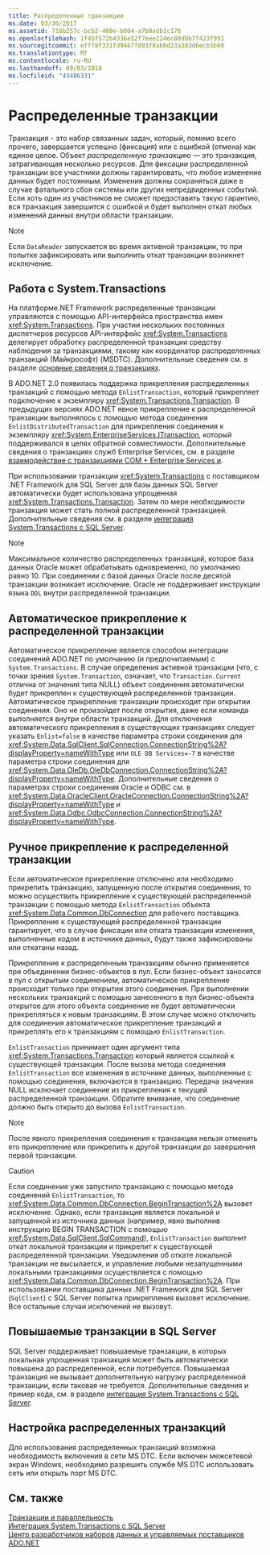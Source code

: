 ```yaml
---
title: Распределенные транзакции
ms.date: 03/30/2017
ms.assetid: 718b257c-bcb2-408e-b004-a7b0adb1c176
ms.openlocfilehash: 1f45f572b4336e52f7eee224ec80d9b7f423f991
ms.sourcegitcommit: efff8f331fd9467f093f8ab8d23a203d6ecb5b60
ms.translationtype: MT
ms.contentlocale: ru-RU
ms.lasthandoff: 09/03/2018
ms.locfileid: "43486331"
---
```

# <a name="distributed-transactions"></a>Распределенные транзакции
Транзакция - это набор связанных задач, который, помимо всего прочего, завершается успешно (фиксация) или с ошибкой (отмена) как единое целое. Объект *распределенную транзакцию* — это транзакция, затрагивающая несколько ресурсов. Для фиксации распределенной транзакции все участники должны гарантировать, что любое изменение данных будет постоянным. Изменения должны сохраняться даже в случае фатального сбоя системы или других непредвиденных событий. Если хоть один из участников не сможет предоставить такую гарантию, вся транзакция завершится с ошибкой и будет выполнен откат любых изменений данных внутри области транзакции.  
  
> [!NOTE]
>  Если `DataReader` запускается во время активной транзакции, то при попытке зафиксировать или выполнить откат транзакции возникнет исключение.  
  
## <a name="working-with-systemtransactions"></a>Работа с System.Transactions  
 На платформе.NET Framework распределенные транзакции управляются с помощью API-интерфейса пространства имен <xref:System.Transactions>. При участии нескольких постоянных диспетчеров ресурсов API-интерфейс <xref:System.Transactions> делегирует обработку распределенной транзакции средству наблюдения за транзакциями, такому как координатор распределенных транзакций (Майкрософт) (MSDTC). Дополнительные сведения см. в разделе [основные сведения о транзакциях](../../../../docs/framework/data/transactions/transaction-fundamentals.md).  
  
 В ADO.NET 2.0 появилась поддержка прикрепления распределенных транзакций с помощью метода `EnlistTransaction`, который прикрепляет подключение к экземпляру <xref:System.Transactions.Transaction>. В предыдущих версиях ADO.NET явное прикрепление к распределенной транзакции выполнялось с помощью метода соединения `EnlistDistributedTransaction` для прикрепления соединения к экземпляру <xref:System.EnterpriseServices.ITransaction>, который поддерживался в целях обратной совместимости. Дополнительные сведения о транзакциях служб Enterprise Services, см. в разделе [взаимодействие с транзакциями COM + Enterprise Services и](../../../../docs/framework/data/transactions/interoperability-with-enterprise-services-and-com-transactions.md).  
  
 При использовании транзакции <xref:System.Transactions> с поставщиком .NET Framework для SQL Server для базы данных SQL Server автоматически будет использована упрощенная <xref:System.Transactions.Transaction>. Затем по мере необходимости транзакция может стать полной распределенной транзакцией. Дополнительные сведения см. в разделе [интеграция System.Transactions с SQL Server](../../../../docs/framework/data/adonet/system-transactions-integration-with-sql-server.md).  
  
> [!NOTE]
>  Максимальное количество распределенных транзакций, которое база данных Oracle может обрабатывать одновременно, по умолчанию равно 10. При соединении с базой данных Oracle после десятой транзакции возникает исключение. Oracle не поддерживает инструкции языка `DDL` внутри распределенной транзакции.  
  
## <a name="automatically-enlisting-in-a-distributed-transaction"></a>Автоматическое прикрепление к распределенной транзакции  
 Автоматическое прикрепление является способом интеграции соединений ADO.NET по умолчанию (и предпочитаемым) с `System.Transactions`. В случае определения активной транзакции (что, с точки зрения `System.Transaction`, означает, что `Transaction.Current` отлична от значения типа NULL) объект соединения автоматически будет прикреплен к существующей распределенной транзакции. Автоматическое прикрепление транзакции происходит при открытии соединения. Оно не произойдет после открытия, даже если команда выполняется внутри области транзакций. Для отключения автоматического прикрепления в существующих транзакциях следует указать `Enlist=false` в качестве параметра строки соединения для <xref:System.Data.SqlClient.SqlConnection.ConnectionString%2A?displayProperty=nameWithType> или `OLE DB Services=-7` в качестве параметра строки соединения для <xref:System.Data.OleDb.OleDbConnection.ConnectionString%2A?displayProperty=nameWithType>. Дополнительные сведения о параметрах строки соединения Oracle и ODBC см. в <xref:System.Data.OracleClient.OracleConnection.ConnectionString%2A?displayProperty=nameWithType> и <xref:System.Data.Odbc.OdbcConnection.ConnectionString%2A?displayProperty=nameWithType>.  
  
## <a name="manually-enlisting-in-a-distributed-transaction"></a>Ручное прикрепление к распределенной транзакции  
 Если автоматическое прикрепление отключено или необходимо прикрепить транзакцию, запущенную после открытия соединения, то можно осуществить прикрепление к существующей распределенной транзакции с помощью метода `EnlistTransaction` объекта <xref:System.Data.Common.DbConnection> для рабочего поставщика. Прикрепление к существующей распределенной транзакции гарантирует, что в случае фиксации или отката транзакции изменения, выполненные кодом в источнике данных, будут также зафиксированы или откатаны назад.  
  
 Прикрепление к распределенным транзакциям обычно применяется при объединении бизнес-объектов в пул. Если бизнес-объект заносится в пул с открытым соединением, автоматическое прикрепление происходит только при открытии этого соединения. При выполнении нескольких транзакций с помощью занесенного в пул бизнес-объекта открытое для этого объекта соединение не будет автоматически прикрепляться к новым транзакциям. В этом случае можно отключить для соединения автоматическое прикрепление транзакций и прикреплять его к транзакциям с помощью `EnlistTransaction`.  
  
 `EnlistTransaction` принимает один аргумент типа <xref:System.Transactions.Transaction> который является ссылкой к существующей транзакции. После вызова метода соединения `EnlistTransaction` все изменения в источнике данных, выполненные с помощью соединения, включаются в транзакцию. Передача значения NULL исключает соединение из прикрепления к текущей распределенной транзакции. Обратите внимание, что соединение должно быть открыто до вызова `EnlistTransaction`.  
  
> [!NOTE]
>  После явного прикрепления соединения к транзакции нельзя отменить его прикрепление или прикрепить к другой транзакции до завершения первой транзакции.  
  
> [!CAUTION]
>  Если соединение уже запустило транзакцию с помощью метода соединений `EnlistTransaction`, то <xref:System.Data.Common.DbConnection.BeginTransaction%2A> вызовет исключение. Однако, если транзакция является локальной и запущенной из источника данных (например, явно выполнив инструкцию BEGIN TRANSACTION с помощью <xref:System.Data.SqlClient.SqlCommand>), `EnlistTransaction` выполнит откат локальной транзакции и прикрепит к существующей распределенной транзакции. Уведомления об откате локальной транзакции не высылается, и управление любыми незапущенными локальными транзакциями осуществляется с помощью <xref:System.Data.Common.DbConnection.BeginTransaction%2A>. При использовании поставщика данных .NET Framework для SQL Server (`SqlClient`) с SQL Server попытка прикрепления вызовет исключение. Все остальные случаи исключений не вызовут.  
  
## <a name="promotable-transactions-in-sql-server"></a>Повышаемые транзакции в SQL Server  
 SQL Server поддерживает повышаемые транзакции, в которых локальная упрощенная транзакция может быть автоматически повышена до распределенной, если потребуется. Повышаемая транзакция не вызывает дополнительную нагрузку распределенной транзакции, если таковая не требуется. Дополнительные сведения и пример кода, см. в разделе [интеграция System.Transactions с SQL Server](../../../../docs/framework/data/adonet/system-transactions-integration-with-sql-server.md).  
  
## <a name="configuring-distributed-transactions"></a>Настройка распределенных транзакций  
 Для использования распределенных транзакций возможна необходимость включения в сети MS DTC. Если включен межсетевой экран Windows, необходимо разрешить службе MS DTC использовать сеть или открыть порт MS DTC.  
  
## <a name="see-also"></a>См. также  
 [Транзакции и параллельность](../../../../docs/framework/data/adonet/transactions-and-concurrency.md)  
 [Интеграция System.Transactions с SQL Server](../../../../docs/framework/data/adonet/system-transactions-integration-with-sql-server.md)  
 [Центр разработчиков наборов данных и управляемых поставщиков ADO.NET](https://go.microsoft.com/fwlink/?LinkId=217917)

